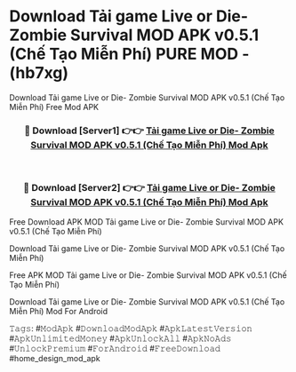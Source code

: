 # Download Tải game Live or Die- Zombie Survival MOD APK v0.5.1 (Chế Tạo Miễn Phí) PURE MOD - (hb7xg)
Download Tải game Live or Die- Zombie Survival MOD APK v0.5.1 (Chế Tạo Miễn Phí) Free Mod APK

<div align="center">
<h3>🔴 Download [Server1] 👉👉 <a href="https://apk-comot.site?title=Tải_game_Live_or_Die-_Zombie_Survival_MOD_APK_v0.5.1_(Chế_Tạo_Miễn_Phí)">Tải game Live or Die- Zombie Survival MOD APK v0.5.1 (Chế Tạo Miễn Phí) Mod Apk</a></h3><br>

<h3>🔴 Download [Server2] 👉👉 <a href="https://apk-comot.site?title=Tải_game_Live_or_Die-_Zombie_Survival_MOD_APK_v0.5.1_(Chế_Tạo_Miễn_Phí)">Tải game Live or Die- Zombie Survival MOD APK v0.5.1 (Chế Tạo Miễn Phí) Mod Apk</a></h3>
</div>


Free Download APK MOD Tải game Live or Die- Zombie Survival MOD APK v0.5.1 (Chế Tạo Miễn Phí)

Download Tải game Live or Die- Zombie Survival MOD APK v0.5.1 (Chế Tạo Miễn Phí) 

Free APK MOD Tải game Live or Die- Zombie Survival MOD APK v0.5.1 (Chế Tạo Miễn Phí) 

Download Tải game Live or Die- Zombie Survival MOD APK v0.5.1 (Chế Tạo Miễn Phí) Mod For Android

𝚃𝚊𝚐𝚜: #𝙼𝚘𝚍𝙰𝚙𝚔 #𝙳𝚘𝚠𝚗𝚕𝚘𝚊𝚍𝙼𝚘𝚍𝙰𝚙𝚔 #𝙰𝚙𝚔𝙻𝚊𝚝𝚎𝚜𝚝𝚅𝚎𝚛𝚜𝚒𝚘𝚗 #𝙰𝚙𝚔𝚄𝚗𝚕𝚒𝚖𝚒𝚝𝚎𝚍𝙼𝚘𝚗𝚎𝚢 #𝙰𝚙𝚔𝚄𝚗𝚕𝚘𝚌𝚔𝙰𝚕𝚕 #𝙰𝚙𝚔𝙽𝚘𝙰𝚍𝚜 #𝚄𝚗𝚕𝚘𝚌𝚔𝙿𝚛𝚎𝚖𝚒𝚞𝚖 #𝙵𝚘𝚛𝙰𝚗𝚍𝚛𝚘𝚒𝚍 #𝙵𝚛𝚎𝚎𝙳𝚘𝚠𝚗𝚕𝚘𝚊𝚍 #home_design_mod_apk